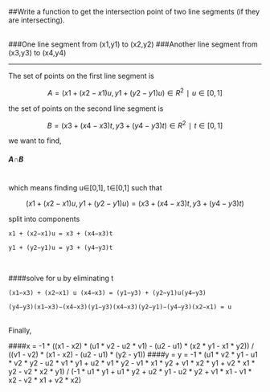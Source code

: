##Write a function to get the intersection point of two line segments (if they are intersecting).<br><br>

###One line segment from (x1,y1) to (x2,y2)
###Another line segment from (x3,y3) to (x4,y4)
___
The set of points on the first line segment is
```math
A = { (x1+(x2−x1)u,y1+(y2−y1)u)   ∈ R^2 ∣u ∈ [0,1]}
```
the set of points on the second line segment is
```math
B = { (x3+(x4−x3)t, y3+(y4−y3)t)  ∈ R^2 ∣t ∈ [0,1]}
```
we want to find,  <h5 >*A∩B*</h5> <br> 
which means finding u∈[0,1], t∈[0,1] such that  <br>
```math
( x1+(x2−x1)u, y1+(y2−y1)u) = (x3+(x4−x3)t, y3+(y4−y3)t )
```
split into components

```
x1 + (x2−x1)u = x3 + (x4−x3)t
```
```
y1 + (y2−y1)u = y3 + (y4−y3)t
```

<br>

####solve for u by eliminating t
```
(x1−x3) + (x2−x1) u (x4−x3) = (y1−y3) + (y2−y1)u(y4−y3)
```
```
(y4−y3)(x1−x3)−(x4−x3)(y1−y3)(x4−x3)(y2−y1)−(y4−y3)(x2−x1) = u

```
<br>
Finally,

####x = -1 * ((x1 - x2) * (u1 * v2 - u2 * v1) - (u2 - u1) * (x2 * y1 - x1 * y2)) / ((v1 - v2) * (x1 - x2) - (u2 - u1) * (y2 - y1))
####y = y = -1 * (u1 * v2 * y1 - u1 * v2 * y2 - u2 * v1 * y1 + u2 * v1 * y2 - v1 * x1 * y2 + v1 * x2 * y1 + v2 * x1 * y2 - v2 * x2 * y1) / (-1 * u1 * y1 + u1 * y2 + u2 * y1 - u2 * y2 + v1 * x1 - v1 * x2 - v2 * x1 + v2 * x2)
